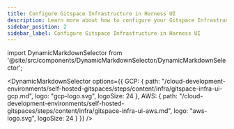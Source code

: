 ```yaml
---
title: Configure Gitspace Infrastructure in Harness UI
description: Learn more about how to configure your Gitspace Infrastructure via Harness UI.
sidebar_position: 2
sidebar_label: Configure Gitspace Infrastructure in Harness UI
---
```


import DynamicMarkdownSelector from '@site/src/components/DynamicMarkdownSelector/DynamicMarkdownSelector';

<DynamicMarkdownSelector
  options={{
    GCP: {
      path: "/cloud-development-environments/self-hosted-gitspaces/steps/content/infra/gitspace-infra-ui-gcp.md",
      logo: "gcp-logo.svg",
      logoSize: 24
    },
    AWS: {
      path: "/cloud-development-environments/self-hosted-gitspaces/steps/content/infra/gitspace-infra-ui-aws.md",
      logo: "aws-logo.svg",
      logoSize: 24
    }
  }}
/>
